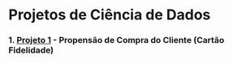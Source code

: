 # Projetos de Ciência de Dados


### 1. [Projeto 1](https://github.com/Ribeiro20214543/Projetos_Data/tree/main/Projetos_DataScience/Projeto01) - Propensão de Compra do Cliente (Cartão Fidelidade)
